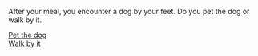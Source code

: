 After your meal, you encounter a dog by your feet. Do you pet the dog or walk by it.

[Pet the dog](dog-attacks.md)
<br>
[Walk by it](friend.md)